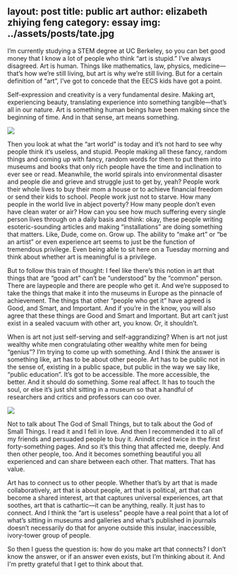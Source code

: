 layout: post
title:  public art
author: elizabeth zhiying feng
category: essay
img: ../assets/posts/tate.jpg
---

I’m currently studying a STEM degree at UC Berkeley, so you can bet good money that I know a lot of people who think “art is stupid.” I’ve always disagreed. Art is human. Things like mathematics, law, physics, medicine—that’s how we’re still living, but art is why we’re still living. But for a certain definition of “art”, I’ve got to concede that the EECS kids have got a point.

Self-expression and creativity is a very fundamental desire. Making art, experiencing beauty, translating experience into something tangible—that’s all in our nature. Art is something human beings have been making since the beginning of time. And in that sense, art means something.


![](https://www.google.com/url?sa=i&url=https%3A%2F%2Fblog.frontiersin.org%2F2018%2F03%2F07%2Flanguage-cave-art-mit%2F&psig=AOvVaw34Q9cNK_MUxLKOuT9aQOfG&ust=1608967892565000&source=images&cd=vfe&ved=0CAIQjRxqFwoTCNjW3s_O6O0CFQAAAAAdAAAAABAD)


Then you look at what the “art world” is today and it’s not hard to see why people think it’s useless, and stupid. People making all these fancy, random things and coming up with fancy, random words for them to put them into museums and books that only rich people have the time and inclination to ever see or read. Meanwhile, the world spirals into environmental disaster and people die and grieve and struggle just to get by, yeah? People work their whole lives to buy their mom a house or to achieve financial freedom or send their kids to school. People work just not to starve. How many people in the world live in abject poverty? How many people don’t even have clean water or air? How can you see how much suffering every single person lives through on a daily basis and think: okay, these people writing esoteric-sounding articles and making “installations” are doing something that matters. Like, Dude, come on. Grow up. The ability to “make art” or “be an artist” or even experience art seems to just be the function of tremendous privilege. Even being able to sit here on a Tuesday morning and think about whether art is meaningful is a privilege.

But to follow this train of thought: I feel like there’s this notion in art that things that are “good art” can’t be “understood” by the “common” person. There are laypeople and there are people who get it. And we’re supposed to take the things that make it into the museums in Europe as the pinnacle of achievement. The things that other “people who get it” have agreed is Good, and Smart, and Important. And if you’re in the know, you will also agree that these things are Good and Smart and Important. But art can’t just exist in a sealed vacuum with other art, you know. Or, it shouldn’t.

When is art not just self-serving and self-aggrandizing? When is art not just wealthy white men congratulating other wealthy white men for being “genius”? I’m trying to come up with something. And I think the answer is something like, art has to be about other people. Art has to be public not in the sense of, existing in a public space, but public in the way we say like, “public education”. It’s got to be accessible. The more accessible, the better. And it should do something. Some real affect. It has to touch the soul, or else it’s just shit sitting in a museum so that a handful of researchers and critics and professors can coo over.


![](https://paper-attachments.dropbox.com/s_CFB1C811000DD2531EC5FC5563DFEA6761FB4444451945A04A04C549D9354282_1605642270366_do+something.jpg)


Not to talk about The God of Small Things, but to talk about the God of Small Things. I read it and I fell in love. And then I recommended it to all of my friends and persuaded people to buy it. Anindit cried twice in the first forty-something pages. And so it’s this thing that affected me, deeply. And then other people, too. And it becomes something beautiful you all experienced and can share between each other. That matters. That has value.

Art has to connect us to other people. Whether that’s by art that is made collaboratively, art that is about people, art that is political, art that can become a shared interest, art that captures universal experiences, art that soothes, art that is cathartic—it can be anything, really. It just has to connect. And I think the “art is useless” people have a real point that a lot of what’s sitting in museums and galleries and what’s published in journals doesn’t necessarily do that for anyone outside this insular, inaccessible, ivory-tower group of people.

So then I guess the question is: how do you make art that connects? I don’t know the answer, or if an answer even exists, but I’m thinking about it. And I'm pretty grateful that I get to think about that.
